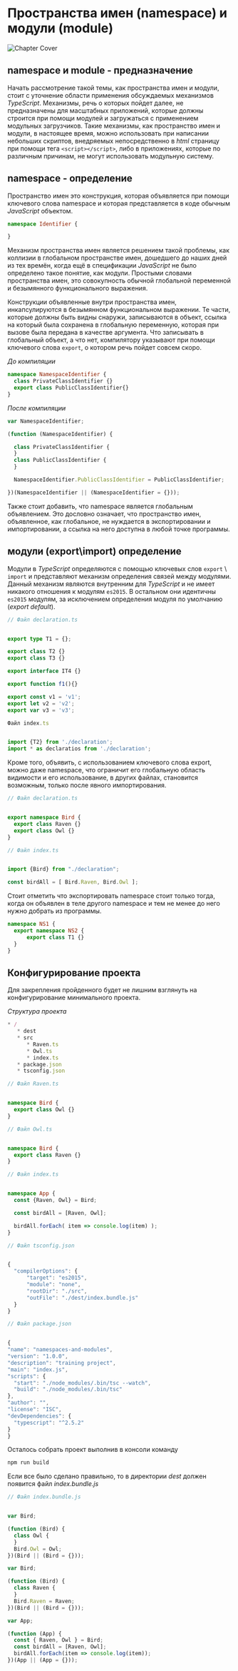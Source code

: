 # Пространства имен (namespace) и модули (module)
![Chapter Cover](./images/chapter-cover.png)
## namespace и module - предназначение


Начать рассмотрение такой темы, как пространства имен и модули, стоит с уточнение области применения обсуждаемых механизмов *TypeScript*. Механизмы, речь о которых пойдет далее, не предназначены для масштабных приложений, которые должны строится при помощи модулей и загружаться с применением модульных загрузчиков. Такие механизмы, как пространство имен и модули, в настоящее время, можно использовать при написании небольших скриптов, внедряемых непосредственно в *html* страницу при помощи тега `<script></script>`, либо в приложениях, которые по различным причинам, не могут использовать модульную систему.


## namespace - определение


Пространство имен это конструкция, которая объявляется при помощи ключевого слова namespace и которая представляется в коде обычным *JavaScript* объектом. 

~~~~~typescript
namespace Identifier {

}
~~~~~

Механизм пространства имен является решением такой проблемы, как коллизии в глобальном пространстве имен, дошедшего до наших дней из тех времён, когда ещё в спецификации *JavaScript* не было определено такое понятие, как модули. Простыми словами пространства имен, это совокупность обычной глобальной переменной и безымянного функционального выражения.

Конструкции объявленные внутри пространства имен, инкапсулируются в безымянном функциональном выражении. Те части, которые должны быть видны снаружи, записываются в объект, ссылка на который была сохранена в глобальную переменную, которая при вызове была передана в качестве аргумента. Что записывать в глобальный объект, а что нет, компилятору указывают при помощи ключевого слова `export`, о котором речь пойдет совсем скоро.


*До компиляции*

~~~~~typescript
namespace NamespaceIdentifier {
  class PrivateClassIdentifier {}
  export class PublicClassIdentifier{}
}
~~~~~

*После компиляции*

~~~~~typescript
var NamespaceIdentifier;

(function (NamespaceIdentifier) {

  class PrivateClassIdentifier {
  }
  class PublicClassIdentifier {
  }

  NamespaceIdentifier.PublicClassIdentifier = PublicClassIdentifier;

})(NamespaceIdentifier || (NamespaceIdentifier = {}));
~~~~~

Также стоит добавить, что namespace является глобальным объявлением. Это дословно означает, что пространство имен, объявленное, как глобальное, не нуждается в экспортировании и импортировании, а ссылка на него доступна в любой точке программы.


## модули (export\import) определение


Модули в *TypeScript* определяются с помощью ключевых слов `export` \ `import` и представляют механизм определения связей между модулями. Данный механизм являются внутренним для *TypeScript* и не имеет никакого отношения к модулям `es2015`. В остальном они идентичны `es2015` модулям, за исключением определения модуля по умолчанию (*export default*).

~~~~~typescript
// Файл declaration.ts


export type T1 = {};

export class T2 {}
export class T3 {}

export interface IT4 {}

export function f1(){}

export const v1 = 'v1';
export let v2 = 'v2';
export var v3 = 'v3';
~~~~~

~~~~~typescript
Файл index.ts


import {T2} from './declaration';
import * as declaratios from './declaration';
~~~~~

Кроме того, объявить, с использованием ключевого слова export, можно даже namespace, что ограничит его глобальную область видимости и его использование, в других  файлах, становится возможным, только после явного импортирования.

~~~~~typescript
// Файл declaration.ts


export namespace Bird {
  export class Raven {}
  export class Owl {}
}
~~~~~

~~~~~typescript
// Файл index.ts


import {Bird} from "./declaration";

const birdAll = [ Bird.Raven, Bird.Owl ];
~~~~~

Стоит отметить что экспортировать namespace стоит только тогда, когда он объявлен в теле другого namespace и тем не менее до него  нужно добрать из программы.

~~~~~typescript
namespace NS1 {
  export namespace NS2 {
      export class T1 {}
  }
}
~~~~~


## Конфигурирование проекта


Для закрепления пройденного будет не лишним взглянуть на  конфигурирование минимального проекта.

*Структура проекта*

~~~~~typescript
* /
   * dest
   * src
      * Raven.ts
      * Owl.ts
      * index.ts
   * package.json
   * tsconfig.json
~~~~~

~~~~~typescript
// Файл Raven.ts


namespace Bird {
  export class Owl {}
}
~~~~~

~~~~~typescript
// Файл Owl.ts


namespace Bird {
  export class Raven {}
}
~~~~~

~~~~~typescript
// Файл index.ts


namespace App {
  const {Raven, Owl} = Bird;

  const birdAll = [Raven, Owl];

  birdAll.forEach( item => console.log(item) );
}
~~~~~

~~~~~typescript
// Файл tsconfig.json


{
  "compilerOptions": {
      "target": "es2015",
      "module": "none",
      "rootDir": "./src",
      "outFile": "./dest/index.bundle.js"
  }
}
~~~~~

~~~~~typescript
// Файл package.json


{
"name": "namespaces-and-modules",
"version": "1.0.0",
"description": "training project",
"main": "index.js",
"scripts": {
  "start": "./node_modules/.bin/tsc --watch",
  "build": "./node_modules/.bin/tsc"
},
"author": "",
"license": "ISC",
"devDependencies": {
  "typescript": "^2.5.2"
}
}
~~~~~

Осталось собрать проект выполнив в консоли команду

~~~~~typescript
npm run build
~~~~~

Если все было сделано правильно, то в директории *dest* должен появится файл *index.bundle.js*

~~~~~typescript
// Файл index.bundle.js


var Bird;

(function (Bird) {
  class Owl {
  }
  Bird.Owl = Owl;
})(Bird || (Bird = {}));

var Bird;

(function (Bird) {
  class Raven {
  }
  Bird.Raven = Raven;
})(Bird || (Bird = {}));

var App;

(function (App) {
  const { Raven, Owl } = Bird;
  const birdAll = [Raven, Owl];
  birdAll.forEach(item => console.log(item));
})(App || (App = {}));
~~~~~
